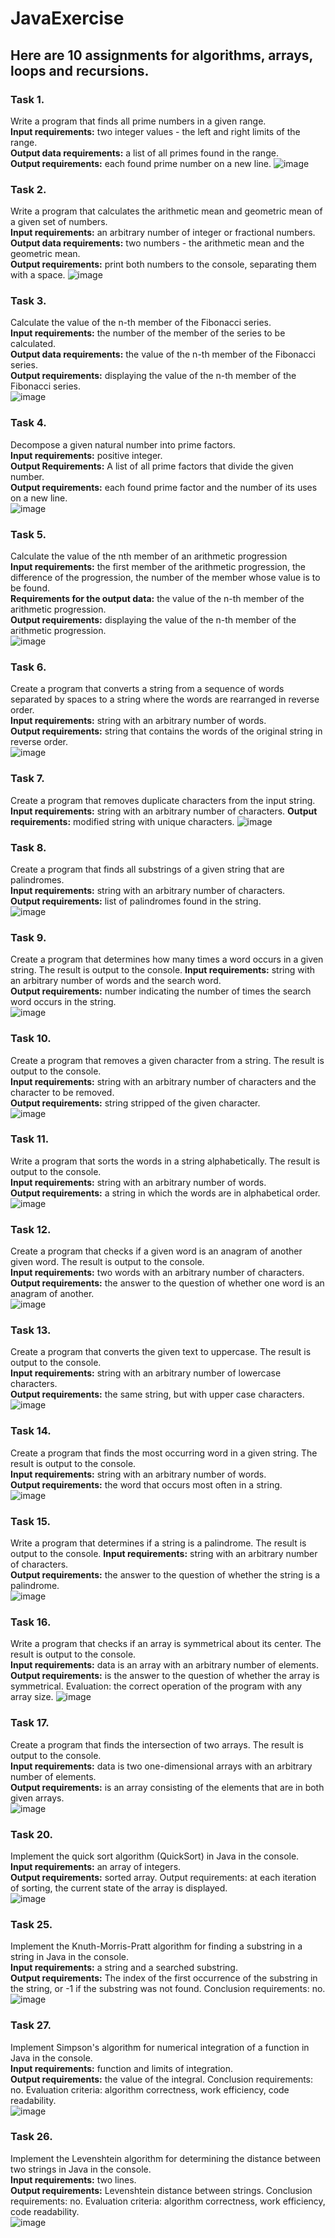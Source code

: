 # JavaExercise
## Here are 10 assignments for algorithms, arrays, loops and recursions.
### Task 1.</br>
Write a program that finds all prime numbers in a given range.</br>
<b>Input requirements:</b> two integer values - the left and right limits of the range. </br>
<b>Output data requirements:</b> a list of all primes found in the range. </br>
<b>Output requirements:</b> each found prime number on a new line.
![image](https://user-images.githubusercontent.com/88589361/234223009-ecbcd5f3-d501-4255-8752-07e5de9fc7b3.png)

### Task 2.</br>
Write a program that calculates the arithmetic mean and geometric mean of a given set of numbers.</br>
<b>Input requirements:</b> an arbitrary number of integer or fractional numbers. </br>
<b>Output data requirements:</b> two numbers - the arithmetic mean and the geometric mean.</br>
<b>Output requirements:</b> print both numbers to the console, separating them with a space.
![image](https://user-images.githubusercontent.com/88589361/234230845-24eff9cf-ee31-4c90-983d-c721915e34ff.png)

### Task 3.</br>
Calculate the value of the n-th member of the Fibonacci series.</br>
<b>Input requirements:</b> the number of the member of the series to be calculated.</br>
<b>Output data requirements:</b> the value of the n-th member of the Fibonacci series.</br>
<b>Output requirements:</b> displaying the value of the n-th member of the Fibonacci series.</br>
![image](https://user-images.githubusercontent.com/88589361/234231547-f927829f-1484-46d5-9011-62c2a52bb757.png)

### Task 4.</br>
Decompose a given natural number into prime factors.</br>
<b>Input requirements:</b> positive integer.</br>
<b>Output Requirements:</b> A list of all prime factors that divide the given number.</br>
<b>Output requirements:</b> each found prime factor and the number of its uses on a new line.</br>
![image](https://user-images.githubusercontent.com/88589361/234232033-3e92a6d2-aedf-4436-b7fc-fb2708c8e283.png)

### Task 5.</br>
Calculate the value of the nth member of an arithmetic progression</br>
<b>Input requirements:</b> the first member of the arithmetic progression, the difference of the progression, the number of the member whose value is to be found.</br>
<b>Requirements for the output data:</b> the value of the n-th member of the arithmetic progression.</br>
<b>Output requirements:</b> displaying the value of the n-th member of the arithmetic progression.</br>
![image](https://user-images.githubusercontent.com/88589361/234232224-f290a542-006c-4bba-9912-df052542abd5.png)

### Task 6.</br>
Create a program that converts a string from a sequence of words separated by spaces to a string where the words are rearranged in reverse order.</br>
<b>Input requirements:</b> string with an arbitrary number of words. </br>
<b>Output requirements:</b> string that contains the words of the original string in reverse order.</br>
![image](https://user-images.githubusercontent.com/88589361/234232683-cfc984d4-030e-4d0b-bbcd-56c711e76f1a.png)

### Task 7.</br>
Create a program that removes duplicate characters from the input string.</br>
<b>Input requirements:</b> string with an arbitrary number of characters. 
<b>Output requirements:</b> modified string with unique characters.
![image](https://user-images.githubusercontent.com/88589361/234234712-1994053d-0c8e-43b7-8d3f-d144e4d4d851.png)

### Task 8.</br>
Create a program that finds all substrings of a given string that are palindromes.</br>
<b>Input requirements:</b> string with an arbitrary number of characters. </br>
<b>Output requirements:</b> list of palindromes found in the string.</br>
![image](https://user-images.githubusercontent.com/88589361/234234876-1a056bb2-1d57-4d33-a62e-5813d08041ba.png)

### Task 9.</br>
Create a program that determines how many times a word occurs in a given string. The result is output to the console. 
<b>Input requirements:</b> string with an arbitrary number of words and the search word.</br>
<b>Output requirements:</b> number indicating the number of times the search word occurs in the string.</br>
![image](https://user-images.githubusercontent.com/88589361/234235086-0a496f36-d0cd-45fe-8993-741d2b488db3.png)


### Task 10.</br>
Create a program that removes a given character from a string. The result is output to the console. </br>
<b>Input requirements:</b> string with an arbitrary number of characters and the character to be removed.</br>
<b>Output requirements:</b> string stripped of the given character.</br>
![image](https://user-images.githubusercontent.com/88589361/234235190-c5708ede-a29c-4dcb-9f8f-2fe7b141387c.png)


### Task 11.</br>
Write a program that sorts the words in a string alphabetically. The result is output to the console. </br>
<b>Input requirements:</b> string with an arbitrary number of words.</br>
<b>Output requirements:</b>  a string in which the words are in alphabetical order.</br>
![image](https://user-images.githubusercontent.com/88589361/234235995-48e66672-e5d0-4fb9-bcb3-d2ca54d9f252.png)


### Task 12.</br>
Create a program that checks if a given word is an anagram of another given word. The result is output to the console. </br>
<b>Input requirements:</b> two words with an arbitrary number of characters.</br>
<b>Output requirements:</b>  the answer to the question of whether one word is an anagram of another.</br>
![image](https://user-images.githubusercontent.com/88589361/234236094-389cdf90-4b8d-49a2-95f3-0472625e452a.png)


### Task 13.</br>
Create a program that converts the given text to uppercase. The result is output to the console. </br>
<b>Input requirements:</b> string with an arbitrary number of lowercase characters.</br>
<b>Output requirements:</b>  the same string, but with upper case characters.</br>
![image](https://user-images.githubusercontent.com/88589361/234236129-8b71bd2d-ea56-40f1-99c5-51ea0b0d129f.png)

### Task 14.</br>
Create a program that finds the most occurring word in a given string. The result is output to the console. </br>
<b>Input requirements:</b> string with an arbitrary number of words.</br>
<b>Output requirements:</b>  the word that occurs most often in a string.</br>
![image](https://user-images.githubusercontent.com/88589361/234236421-c7e0139f-dbbc-4da2-84fa-c51abcbd6329.png)

### Task 15.</br>
Write a program that determines if a string is a palindrome. The result is output to the console. 
<b>Input requirements:</b> string with an arbitrary number of characters. </br>
<b>Output requirements:</b>  the answer to the question of whether the string is a palindrome.</br>
![image](https://user-images.githubusercontent.com/88589361/234236497-62e0e868-fd25-44a5-adba-e8eaa7fe22e1.png)

### Task 16.</br>
Write a program that checks if an array is symmetrical about its center. The result is output to the console. </br>
<b>Input requirements:</b> data is an array with an arbitrary number of elements. <b>Output requirements:</b> is the answer to the question of whether the array is symmetrical. Evaluation: the correct operation of the program with any array size.
![image](https://user-images.githubusercontent.com/88589361/234238301-c9b2f1a5-ff1e-496e-b36d-2a55aa0bcd03.png)


### Task 17.</br>
Create a program that finds the intersection of two arrays. The result is output to the console. </br>
<b>Input requirements:</b> data is two one-dimensional arrays with an arbitrary number of elements. </br>
<b>Output requirements:</b> is an array consisting of the elements that are in both given arrays.</br>
![image](https://user-images.githubusercontent.com/88589361/234238507-2923835c-f9ce-4cb2-812c-98228e851e74.png)


### Task 20.</br>
Implement the quick sort algorithm (QuickSort) in Java in the console. </br>
<b>Input requirements:</b> an array of integers. </br>
<b>Output requirements:</b> sorted array. Output requirements: at each iteration of sorting, the current state of the array is displayed.</br>
![image](https://user-images.githubusercontent.com/88589361/234242065-d562c6c9-4fd3-4f9f-816c-636e8707458a.png)


### Task 25.</br>
Implement the Knuth-Morris-Pratt algorithm for finding a substring in a string in Java in the console. </br>
<b>Input requirements:</b> a string and a searched substring. </br>
<b>Output requirements:</b> The index of the first occurrence of the substring in the string, or -1 if the substring was not found. Conclusion requirements: no.</br>
![image](https://user-images.githubusercontent.com/88589361/234242323-60e3ead8-6e49-48d2-98fa-eb9bece9602e.png)

### Task 27.</br>
Implement Simpson's algorithm for numerical integration of a function in Java in the console. </br>
<b>Input requirements:</b> function and limits of integration. </br>
<b>Output requirements:</b> the value of the integral. Conclusion requirements: no. Evaluation criteria: algorithm correctness, work efficiency, code readability.</br>
![image](https://user-images.githubusercontent.com/88589361/234243272-39028c87-4a54-436e-a833-d85e19751cea.png)


### Task 26.</br>
Implement the Levenshtein algorithm for determining the distance between two strings in Java in the console. </br>
<b>Input requirements:</b> two lines. </br>
<b>Output requirements:</b> Levenshtein distance between strings. Conclusion requirements: no. Evaluation criteria: algorithm correctness, work efficiency, code readability.</br>
![image](https://user-images.githubusercontent.com/88589361/234244042-7cf54096-2e8e-4748-a3cd-36d54f459711.png)

